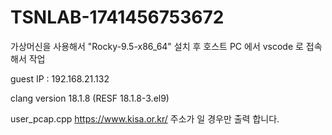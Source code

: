 # TSNLAB-1741456753672

가상머신을 사용해서 "Rocky-9.5-x86_64" 설치 후
호스트 PC 에서 vscode 로 접속 해서 작업

guest IP : 192.168.21.132

clang version 18.1.8 (RESF 18.1.8-3.el9)

user_pcap.cpp
https://www.kisa.or.kr/ 주소가 일 경우만 출력 합니다.